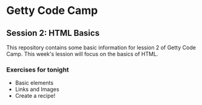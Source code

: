 # Getty Code Camp
## Session 2: HTML Basics

This repository contains some basic information for lession 2 of Getty Code Camp. This week's lession will focus on the basics of HTML.

### Exercises for tonight
- Basic elements
- Links and Images
- Create a recipe!
